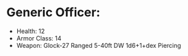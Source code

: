 # Generic Officer:

 * Health: 12
 * Armor Class: 14
 * Weapon: Glock-27
      Ranged 5-40ft
      DW 1d6+1+dex Piercing